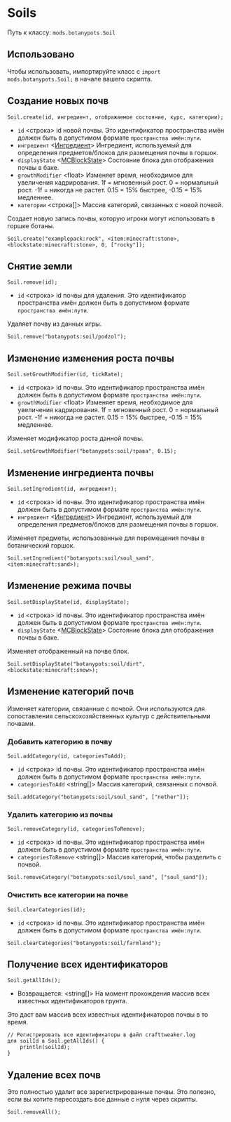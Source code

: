 # Soils

Путь к классу: `mods.botanypots.Soil`

## Использовано

Чтобы использовать, импортируйте класс с `import mods.botanypots.Soil;` в начале вашего скрипта.

## Создание новых почв

`Soil.create(id, ингредиент, отображаемое состояние, курс, категории);`

- `id` &lt;строка> id новой почвы. Это идентификатор пространства имён должен быть в допустимом формате `пространства имён:пути`.
- `ингредиент` <[Ингредиент](/vanilla/api/items/IIngredient)> Ингредиент, используемый для определения предметов/блоков для размещения почвы в горшок.
- `displayState` <[MCBlockState](/vanilla/api/blocks/MCBlockState)> Состояние блока для отображения почвы в баке.
- `growthModifier` &lt;float> Изменяет время, необходимое для увеличения кадрирования. 1f = мгновенный рост. 0 = нормальный рост. -1f = никогда не растет. 0.15 = 15% быстрее, -0.15 = 15% медленнее.
- `категории` &lt;строка[]> Массив категорий, связанных с новой почвой.

Создает новую запись почвы, которую игроки могут использовать в горшке ботаны.

```zenscript
Soil.create("examplepack:rock", <item:minecraft:stone>, <blockstate:minecraft:stone>, 0, ["rocky"]);
```

## Снятие земли

`Soil.remove(id);`

- `id` &lt;строка> id почвы для удаления. Это идентификатор пространства имён должен быть в допустимом формате `пространства имён:пути`.

Удаляет почву из данных игры.

```zenscript
Soil.remove("botanypots:soil/podzol");
```

## Изменение изменения роста почвы

`Soil.setGrowthModifier(id, tickRate);`

- `id` &lt;строка> id почвы. Это идентификатор пространства имён должен быть в допустимом формате `пространства имён:пути`.
- `growthModifier` &lt;float> Изменяет время, необходимое для увеличения кадрирования. 1f = мгновенный рост. 0 = нормальный рост. -1f = никогда не растет. 0.15 = 15% быстрее, -0.15 = 15% медленнее.

Изменяет модификатор роста данной почвы.

```zenscript
Soil.setGrowthModifier("botanypots:soil/трава", 0.15);
```

## Изменение ингредиента почвы

`Soil.setIngredient(id, ингредиент);`

- `id` &lt;строка> id почвы. Это идентификатор пространства имён должен быть в допустимом формате `пространства имён:пути`.
- `ингредиент` <[Ингредиент](/vanilla/api/items/IIngredient)> Ингредиент, используемый для определения предметов/блоков для размещения почвы в горшок.

Изменяет предметы, использованные для перемещения почвы в ботанический горшок.

```zenscript
Soil.setIngredient("botanypots:soil/soul_sand", <item:minecraft:sand>);
```

## Изменение режима почвы

`Soil.setDisplayState(id, displayState);`

- `id` &lt;строка> id почвы. Это идентификатор пространства имён должен быть в допустимом формате `пространства имён:пути`.
- `displayState` <[MCBlockState](/vanilla/api/blocks/MCBlockState)> Состояние блока для отображения почвы в баке.

Изменяет отображенный на почве блок.

```zenscript
Soil.setDisplayState("botanypots:soil/dirt", <blockstate:minecraft:snow>);
```

## Изменение категорий почв

Изменяет категории, связанные с почвой. Они используются для сопоставления сельскохозяйственных культур с действительными почвами.

### Добавить категорию в почву

`Soil.addCategory(id, categoriesToAdd);`

- `id` &lt;строка> id почвы. Это идентификатор пространства имён должен быть в допустимом формате `пространства имён:пути`.
- `categoriesToAdd` &lt;string[]> Массив категорий, связанных с почвой.

```zenscript
Soil.addCategory("botanypots:soil/soul_sand", ["nether"]);
```

### Удалить категорию из почвы

`Soil.removeCategory(id, categoriesToRemove);`

- `id` &lt;строка> id почвы. Это идентификатор пространства имён должен быть в допустимом формате `пространства имён:пути`.
- `categoriesToRemove` &lt;string[]> Массив категорий, чтобы разделить с почвой.

```zenscript
Soil.removeCategory("botanypots:soil/soul_sand", ["soul_sand"]);
```

### Очистить все категории на почве

`Soil.clearCategories(id);`

- `id` &lt;строка> id почвы. Это идентификатор пространства имён должен быть в допустимом формате `пространства имён:пути`.

```zenscript
Soil.clearCategories("botanypots:soil/farmland");
```

## Получение всех идентификаторов

`Soil.getAllIds();`

- Возвращается: &lt;string[]> На момент прохождения массив всех известных идентификаторов грунта.

Это даст вам массив всех известных идентификаторов почвы в то время.

```zenscript
// Регистрировать все идентификаторы в файл crafttweaker.log
для soilId в Soil.getAllIds() {
    println(soilId);
}
```

## Удаление всех почв

Это полностью удалит все зарегистрированные почвы. Это полезно, если вы хотите пересоздать все данные с нуля через скрипты.

```zenscript
Soil.removeAll();
```
